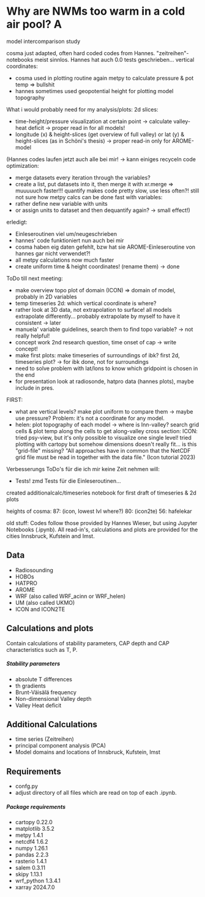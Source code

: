 # Why are NWMs too warm in a cold air pool? A
model intercomparison study

cosma just adapted, often hard coded codes from Hannes. "zeitreihen"-notebooks meist sinnlos. Hannes hat auch 0.0 tests geschrieben...
vertical coordinates: 
- cosma used in plotting routine again metpy to calculate pressure & pot temp => bullshit
- hannes sometimes used geopotential height for plotting model topography

What i would probably need for my analysis/plots:
2d slices: 
- time-height/pressure visualization at certain point -> calculate valley-heat deficit -> proper read in for all models!
- longitude (x) & height-slices (get overview of full valley) or lat (y) & height-slices (as in Schöni's thesis)
-> proper read-in only for AROME-model

(Hannes codes laufen jetzt auch alle bei mir! -> kann einiges recyceln
code optimization: 
- merge datasets every iteration through the variables?
- create a list, put datasets into it, then merge it with xr.merge => muuuuuch faster!!! 
quantify makes code pretty slow, use less often?!
still not sure how metpy calcs can be done fast with variables:
- rather define new variable with units
- or assign units to dataset and then dequantify again? -> small effect!)

erledigt:
- Einleseroutinen viel um/neugeschrieben
- hannes' code funktioniert nun auch bei mir
- cosma haben eig daten gefehlt, bzw hat sie AROME-Einleseroutine von hannes gar nicht verwendet?!
- all metpy calculations now much faster
- create uniform time & height coordinates! (rename them) -> done

ToDo till next meeting:
- make overview topo plot of domain (ICON) => domain of model, probably in 2D variables
- temp timeseries 2d: which vertical coordinate is where?
- rather look at 3D data, not extrapolation to surface! all models extrapolate differently... probably extrapolate by myself to have it consistent -> later
- manuela' variable guidelines, search them to find topo variable? -> not really helpful!
- concept work 2nd research question, time onset of cap -> write concept!
- make first plots: make timeseries of surroundings of ibk? first 2d, timeseries plot? -> for ibk done, not for surroundings
- need to solve problem with lat/lons to know which gridpoint is chosen in the end 
- for presentation look at radiosonde, hatpro data (hannes plots), maybe include in pres.

FIRST:
- what are vertical levels? make plot uniform to compare them -> maybe use pressure? Problem: it's not a coordinate for any model. 
- helen: plot topography of each model -> where is Inn-valley? search grid cells & plot temp along the cells to get along-valley cross section: 
ICON: tried psy-view, but it's only possible to visualize one single level!
tried plotting with cartopy but somehow dimensions doesn't really fit... is this "grid-file" missing?
"All approaches have in common that the NetCDF
grid file must be read in together with the data file." (Icon tutorial 2023)

Verbesserungs ToDo's für die ich mir keine Zeit nehmen will:
- Tests! zmd Tests für die Einleseroutinen...

created additionalcalc/timeseries notebook for first draft of timeseries & 2d plots


heights of cosma: 
87: (icon, lowest lvl where?)
80: (icon2te)
56: hafelekar


old stuff:
Codes follow those provided by Hannes Wieser, but using Jupyter Notebooks (.ipynb).
All read-in's, calculations and plots are provided for the cities Innsbruck, Kufstein and Imst.

## Data

* Radiosounding
* HOBOs
* HATPRO
* AROME
* WRF (also called WRF_acinn or WRF_helen)
* UM (also called UKMO)
* ICON and ICON2TE


## Calculations and plots

Contain calculations of stability parameters, CAP depth and CAP characteristics such as T, P.

##### Stability parameters

* absolute T differences
* th gradients
* Brunt-Väisälä frequency
* Non-dimensional Valley depth
* Valley Heat deficit


## Additional Calculations

* time series (Zeitreihen)
* principal component analysis (PCA)
* Model domains and locations of Innsbruck, Kufstein, Imst


## Requirements

* confg.py
* adjust directory of all files which are read on top of each .ipynb.

##### Package requirements

* cartopy 0.22.0
* matplotlib 3.5.2
* metpy 1.4.1
* netcdf4 1.6.2
* numpy 1.26.1
* pandas 2.2.3
* rasterio 1.4.1
* salem 0.3.11
* skipy 1.13.1
* wrf_python 1.3.4.1
* xarray 2024.7.0



